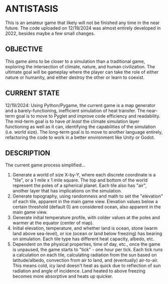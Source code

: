 # ANTISTASIS
This is an amateur game that likely will not be finished any time in the near future.
The code uploaded on 12/19/2024 was almost entirely developed in 2022, besides maybe a few small changes.

## OBJECTIVE
This game aims to be closer to a simulation than a traditional game, exploring the intersection of climate, nature, and human civilization.
The ultimate goal will be gameplay where the player can take the role of either nature or humanity, and either destroy the other or learn to coexist.

## CURRENT STATE
12/19/2024:
Using Python/Pygame, the current game is a map generator and a barely-functioning, inefficient simulation of heat transfer.
The near-term goal is to move to Pyglet and improve code efficiency and readability. 
The mid-term goal is to have *at least* the climate simulation layer functioning as well as it can, identifying the capabilities of the simulation (i.e. world size).
The long-term goal is to move to another language entirely, refactoring the code to work in a better environment like Unity or Godot.

## DESCRIPTION
The current game process simplified...
1. Generate a world of size X-by-Y, where each discrete coordinate is a "tile", or a 1 mile x 1 mile square.
   The top and bottom of the world represent the poles of a spherical planet. Each tile also has "air", another layer that has implications on the simulation.
3. Generate topography, using randomness and math to set the "elevation" of each tile, apparent in the main game view.
   Elevation values below a certain threshold (default 0) are considered ocean, also apparent in the main game view.
4. Generate initial temperature profile, with colder values at the poles and warmer at the equator (center of map).
5. Initial elevation, temperature, and whether land is ocean, stone (warm land above sea-level), or ice (ocean or land below freezing) has bearing on simulation.
   Each tile type has different heat capacity, albedo, etc.
6. Dependent on the physical properties, time of day, etc., once the game is unpaused, the game starts to "tick" - one hour per tick.
   Each tick runs a calculation on each tile, calculating radiation from the sun based on latitude/albedo, convection from air to land, and (eventually) air-to-air.
   This means cold, icy land doesn't heat as quick due to reflection of sun radiation and angle of incidence.
   Land heated to above freezing becomes more absorptive and heats up quicker.
